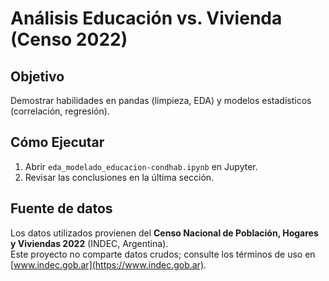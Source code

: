 # Análisis Educación vs. Vivienda (Censo 2022)

## Objetivo  
Demostrar habilidades en pandas (limpieza, EDA) y modelos estadísticos (correlación, regresión).  

## Cómo Ejecutar  
1. Abrir `eda_modelado_educacion-condhab.ipynb` en Jupyter.  
2. Revisar las conclusiones en la última sección. 
 
## Fuente de datos  
Los datos utilizados provienen del **Censo Nacional de Población, Hogares y Viviendas 2022** (INDEC, Argentina).  
Este proyecto no comparte datos crudos; consulte los términos de uso en [www.indec.gob.ar](https://www.indec.gob.ar).  

